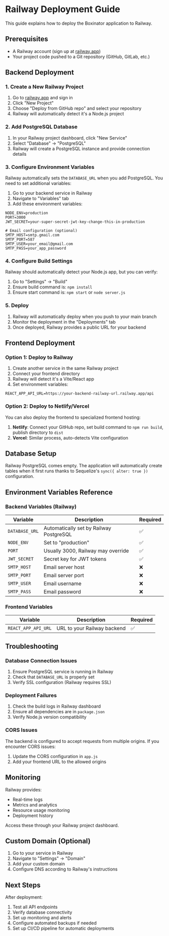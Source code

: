 # Railway Deployment Guide

This guide explains how to deploy the Boxinator application to Railway.

## Prerequisites

- A Railway account (sign up at [railway.app](https://railway.app))
- Your project code pushed to a Git repository (GitHub, GitLab, etc.)

## Backend Deployment

### 1. Create a New Railway Project

1. Go to [railway.app](https://railway.app) and sign in
2. Click "New Project"
3. Choose "Deploy from GitHub repo" and select your repository
4. Railway will automatically detect it's a Node.js project

### 2. Add PostgreSQL Database

1. In your Railway project dashboard, click "New Service"
2. Select "Database" → "PostgreSQL"
3. Railway will create a PostgreSQL instance and provide connection details

### 3. Configure Environment Variables

Railway automatically sets the `DATABASE_URL` when you add PostgreSQL. You need to set additional variables:

1. Go to your backend service in Railway
2. Navigate to "Variables" tab
3. Add these environment variables:

```env
NODE_ENV=production
PORT=3000
JWT_SECRET=your-super-secret-jwt-key-change-this-in-production

# Email configuration (optional)
SMTP_HOST=smtp.gmail.com
SMTP_PORT=587
SMTP_USER=your_email@gmail.com
SMTP_PASS=your_app_password
```

### 4. Configure Build Settings

Railway should automatically detect your Node.js app, but you can verify:

1. Go to "Settings" → "Build"
2. Ensure build command is: `npm install`
3. Ensure start command is: `npm start` or `node server.js`

### 5. Deploy

1. Railway will automatically deploy when you push to your main branch
2. Monitor the deployment in the "Deployments" tab
3. Once deployed, Railway provides a public URL for your backend

## Frontend Deployment

### Option 1: Deploy to Railway

1. Create another service in the same Railway project
2. Connect your frontend directory
3. Railway will detect it's a Vite/React app
4. Set environment variables:

```env
REACT_APP_API_URL=https://your-backend-railway-url.railway.app/api
```

### Option 2: Deploy to Netlify/Vercel

You can also deploy the frontend to specialized frontend hosting:

1. **Netlify**: Connect your GitHub repo, set build command to `npm run build`, publish directory to `dist`
2. **Vercel**: Similar process, auto-detects Vite configuration

## Database Setup

Railway PostgreSQL comes empty. The application will automatically create tables when it first runs thanks to Sequelize's `sync({ alter: true })` configuration.

## Environment Variables Reference

### Backend Variables (Railway)

| Variable | Description | Required |
|----------|-------------|----------|
| `DATABASE_URL` | Automatically set by Railway PostgreSQL | ✅ |
| `NODE_ENV` | Set to "production" | ✅ |
| `PORT` | Usually 3000, Railway may override | ✅ |
| `JWT_SECRET` | Secret key for JWT tokens | ✅ |
| `SMTP_HOST` | Email server host | ❌ |
| `SMTP_PORT` | Email server port | ❌ |
| `SMTP_USER` | Email username | ❌ |
| `SMTP_PASS` | Email password | ❌ |

### Frontend Variables

| Variable | Description | Required |
|----------|-------------|----------|
| `REACT_APP_API_URL` | URL to your Railway backend | ✅ |

## Troubleshooting

### Database Connection Issues

1. Ensure PostgreSQL service is running in Railway
2. Check that `DATABASE_URL` is properly set
3. Verify SSL configuration (Railway requires SSL)

### Deployment Failures

1. Check the build logs in Railway dashboard
2. Ensure all dependencies are in `package.json`
3. Verify Node.js version compatibility

### CORS Issues

The backend is configured to accept requests from multiple origins. If you encounter CORS issues:

1. Update the CORS configuration in `app.js`
2. Add your frontend URL to the allowed origins

## Monitoring

Railway provides:
- Real-time logs
- Metrics and analytics
- Resource usage monitoring
- Deployment history

Access these through your Railway project dashboard.

## Custom Domain (Optional)

1. Go to your service in Railway
2. Navigate to "Settings" → "Domain"
3. Add your custom domain
4. Configure DNS according to Railway's instructions

## Next Steps

After deployment:
1. Test all API endpoints
2. Verify database connectivity
3. Set up monitoring and alerts
4. Configure automated backups if needed
5. Set up CI/CD pipeline for automatic deployments

